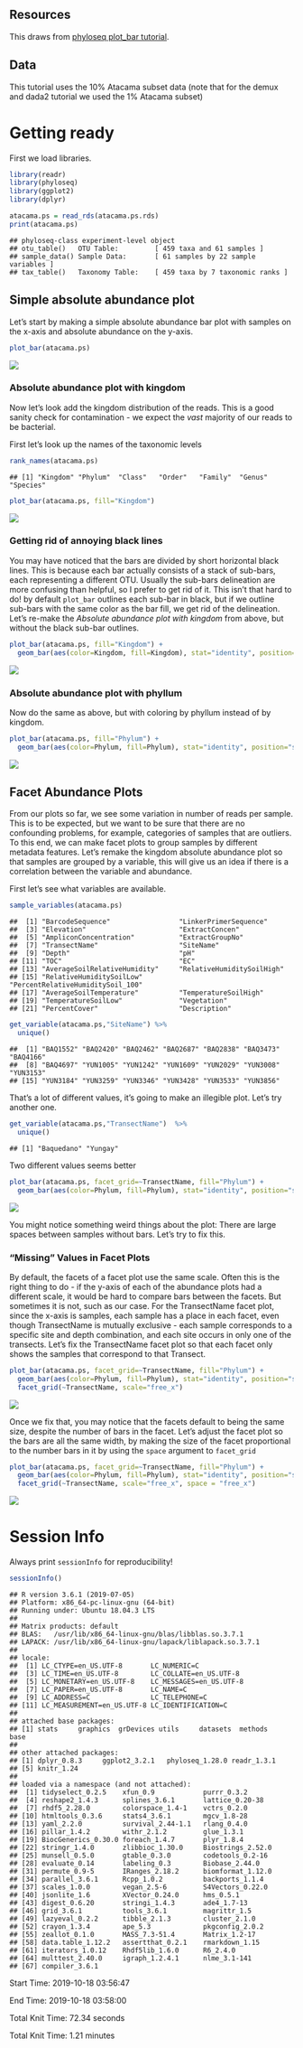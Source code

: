 Resources
---------

This draws from [phyloseq plot\_bar
tutorial](https://joey711.github.io/phyloseq/plot_bar-examples.html).

Data
----

This tutorial uses the 10% Atacama subset data (note that for the demux
and dada2 tutorial we used the 1% Atacama subset)

Getting ready
=============

First we load libraries.

``` r
library(readr)
library(phyloseq)
library(ggplot2)
library(dplyr)
```

``` r
atacama.ps = read_rds(atacama.ps.rds)
print(atacama.ps)
```

    ## phyloseq-class experiment-level object
    ## otu_table()   OTU Table:         [ 459 taxa and 61 samples ]
    ## sample_data() Sample Data:       [ 61 samples by 22 sample variables ]
    ## tax_table()   Taxonomy Table:    [ 459 taxa by 7 taxonomic ranks ]

Simple absolute abundance plot
------------------------------

Let’s start by making a simple absolute abundance bar plot with samples
on the x-axis and absolute abundance on the y-axis.

``` r
plot_bar(atacama.ps)
```

![](absolute_abundance_plots_files/figure-markdown_github/unnamed-chunk-2-1.png)

### Absolute abundance plot with kingdom

Now let’s look add the kingdom distribution of the reads. This is a good
sanity check for contamination - we expect the *vast* majority of our
reads to be bacterial.

First let’s look up the names of the taxonomic levels

``` r
rank_names(atacama.ps)
```

    ## [1] "Kingdom" "Phylum"  "Class"   "Order"   "Family"  "Genus"   "Species"

``` r
plot_bar(atacama.ps, fill="Kingdom")
```

![](absolute_abundance_plots_files/figure-markdown_github/unnamed-chunk-4-1.png)

### Getting rid of annoying black lines

You may have noticed that the bars are divided by short horizontal black
lines. This is because each bar actually consists of a stack of
sub-bars, each representing a different OTU. Usually the sub-bars
delineation are more confusing than helpful, so I prefer to get rid of
it. This isn’t that hard to do! by default `plot_bar` outlines each
sub-bar in black, but if we outline sub-bars with the same color as the
bar fill, we get rid of the delineation. Let’s re-make the *Absolute
abundance plot with kingdom* from above, but without the black sub-bar
outlines.

``` r
plot_bar(atacama.ps, fill="Kingdom") +
  geom_bar(aes(color=Kingdom, fill=Kingdom), stat="identity", position="stack")
```

![](absolute_abundance_plots_files/figure-markdown_github/unnamed-chunk-5-1.png)

### Absolute abundance plot with phyllum

Now do the same as above, but with coloring by phyllum instead of by
kingdom.

``` r
plot_bar(atacama.ps, fill="Phylum") +
  geom_bar(aes(color=Phylum, fill=Phylum), stat="identity", position="stack")
```

![](absolute_abundance_plots_files/figure-markdown_github/unnamed-chunk-6-1.png)

Facet Abundance Plots
---------------------

From our plots so far, we see some variation in number of reads per
sample. This is to be expected, but we want to be sure that there are no
confounding problems, for example, categories of samples that are
outliers. To this end, we can make facet plots to group samples by
different metadata features. Let’s remake the kingdom absolute abundance
plot so that samples are grouped by a variable, this will give us an
idea if there is a correlation between the variable and abundance.

First let’s see what variables are available.

``` r
sample_variables(atacama.ps)
```

    ##  [1] "BarcodeSequence"                 "LinkerPrimerSequence"           
    ##  [3] "Elevation"                       "ExtractConcen"                  
    ##  [5] "AmpliconConcentration"           "ExtractGroupNo"                 
    ##  [7] "TransectName"                    "SiteName"                       
    ##  [9] "Depth"                           "pH"                             
    ## [11] "TOC"                             "EC"                             
    ## [13] "AverageSoilRelativeHumidity"     "RelativeHumiditySoilHigh"       
    ## [15] "RelativeHumiditySoilLow"         "PercentRelativeHumiditySoil_100"
    ## [17] "AverageSoilTemperature"          "TemperatureSoilHigh"            
    ## [19] "TemperatureSoilLow"              "Vegetation"                     
    ## [21] "PercentCover"                    "Description"

``` r
get_variable(atacama.ps,"SiteName") %>%
  unique()
```

    ##  [1] "BAQ1552" "BAQ2420" "BAQ2462" "BAQ2687" "BAQ2838" "BAQ3473" "BAQ4166"
    ##  [8] "BAQ4697" "YUN1005" "YUN1242" "YUN1609" "YUN2029" "YUN3008" "YUN3153"
    ## [15] "YUN3184" "YUN3259" "YUN3346" "YUN3428" "YUN3533" "YUN3856"

That’s a lot of different values, it’s going to make an illegible plot.
Let’s try another one.

``` r
get_variable(atacama.ps,"TransectName")  %>%
  unique()
```

    ## [1] "Baquedano" "Yungay"

Two different values seems better

``` r
plot_bar(atacama.ps, facet_grid=~TransectName, fill="Phylum") +
  geom_bar(aes(color=Phylum, fill=Phylum), stat="identity", position="stack")
```

![](absolute_abundance_plots_files/figure-markdown_github/unnamed-chunk-10-1.png)

You might notice something weird things about the plot: There are large
spaces between samples without bars. Let’s try to fix this.

### “Missing” Values in Facet Plots

By default, the facets of a facet plot use the same scale. Often this is
the right thing to do - if the y-axis of each of the abundance plots had
a different scale, it would be hard to compare bars between the facets.
But sometimes it is not, such as our case. For the TransectName facet
plot, since the x-axis is samples, each sample has a place in each
facet, even though TransectName is mutually exclusive - each sample
corresponds to a specific site and depth combination, and each site
occurs in only one of the transects. Let’s fix the TransectName facet
plot so that each facet only shows the samples that correspond to that
Transect.

``` r
plot_bar(atacama.ps, facet_grid=~TransectName, fill="Phylum") +
  geom_bar(aes(color=Phylum, fill=Phylum), stat="identity", position="stack") +
  facet_grid(~TransectName, scale="free_x")
```

![](absolute_abundance_plots_files/figure-markdown_github/unnamed-chunk-11-1.png)

Once we fix that, you may notice that the facets default to being the
same size, despite the number of bars in the facet. Let’s adjust the
facet plot so the bars are all the same width, by making the size of the
facet proportional to the number bars in it by using the `space`
argument to `facet_grid`

``` r
plot_bar(atacama.ps, facet_grid=~TransectName, fill="Phylum") +
  geom_bar(aes(color=Phylum, fill=Phylum), stat="identity", position="stack") +
  facet_grid(~TransectName, scale="free_x", space = "free_x")
```

![](absolute_abundance_plots_files/figure-markdown_github/unnamed-chunk-12-1.png)

Session Info
============

Always print `sessionInfo` for reproducibility!

``` r
sessionInfo()
```

    ## R version 3.6.1 (2019-07-05)
    ## Platform: x86_64-pc-linux-gnu (64-bit)
    ## Running under: Ubuntu 18.04.3 LTS
    ## 
    ## Matrix products: default
    ## BLAS:   /usr/lib/x86_64-linux-gnu/blas/libblas.so.3.7.1
    ## LAPACK: /usr/lib/x86_64-linux-gnu/lapack/liblapack.so.3.7.1
    ## 
    ## locale:
    ##  [1] LC_CTYPE=en_US.UTF-8       LC_NUMERIC=C              
    ##  [3] LC_TIME=en_US.UTF-8        LC_COLLATE=en_US.UTF-8    
    ##  [5] LC_MONETARY=en_US.UTF-8    LC_MESSAGES=en_US.UTF-8   
    ##  [7] LC_PAPER=en_US.UTF-8       LC_NAME=C                 
    ##  [9] LC_ADDRESS=C               LC_TELEPHONE=C            
    ## [11] LC_MEASUREMENT=en_US.UTF-8 LC_IDENTIFICATION=C       
    ## 
    ## attached base packages:
    ## [1] stats     graphics  grDevices utils     datasets  methods   base     
    ## 
    ## other attached packages:
    ## [1] dplyr_0.8.3     ggplot2_3.2.1   phyloseq_1.28.0 readr_1.3.1    
    ## [5] knitr_1.24     
    ## 
    ## loaded via a namespace (and not attached):
    ##  [1] tidyselect_0.2.5    xfun_0.9            purrr_0.3.2        
    ##  [4] reshape2_1.4.3      splines_3.6.1       lattice_0.20-38    
    ##  [7] rhdf5_2.28.0        colorspace_1.4-1    vctrs_0.2.0        
    ## [10] htmltools_0.3.6     stats4_3.6.1        mgcv_1.8-28        
    ## [13] yaml_2.2.0          survival_2.44-1.1   rlang_0.4.0        
    ## [16] pillar_1.4.2        withr_2.1.2         glue_1.3.1         
    ## [19] BiocGenerics_0.30.0 foreach_1.4.7       plyr_1.8.4         
    ## [22] stringr_1.4.0       zlibbioc_1.30.0     Biostrings_2.52.0  
    ## [25] munsell_0.5.0       gtable_0.3.0        codetools_0.2-16   
    ## [28] evaluate_0.14       labeling_0.3        Biobase_2.44.0     
    ## [31] permute_0.9-5       IRanges_2.18.2      biomformat_1.12.0  
    ## [34] parallel_3.6.1      Rcpp_1.0.2          backports_1.1.4    
    ## [37] scales_1.0.0        vegan_2.5-6         S4Vectors_0.22.0   
    ## [40] jsonlite_1.6        XVector_0.24.0      hms_0.5.1          
    ## [43] digest_0.6.20       stringi_1.4.3       ade4_1.7-13        
    ## [46] grid_3.6.1          tools_3.6.1         magrittr_1.5       
    ## [49] lazyeval_0.2.2      tibble_2.1.3        cluster_2.1.0      
    ## [52] crayon_1.3.4        ape_5.3             pkgconfig_2.0.2    
    ## [55] zeallot_0.1.0       MASS_7.3-51.4       Matrix_1.2-17      
    ## [58] data.table_1.12.2   assertthat_0.2.1    rmarkdown_1.15     
    ## [61] iterators_1.0.12    Rhdf5lib_1.6.0      R6_2.4.0           
    ## [64] multtest_2.40.0     igraph_1.2.4.1      nlme_3.1-141       
    ## [67] compiler_3.6.1

Start Time: 2019-10-18 03:56:47

End Time: 2019-10-18 03:58:00

Total Knit Time: 72.34 seconds

Total Knit Time: 1.21 minutes
